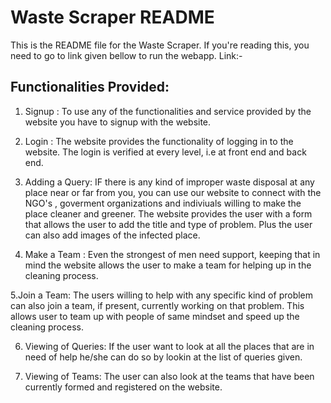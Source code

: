 Waste Scraper README
============

This is the README file for the Waste Scraper. If
you're reading this, you need to go to link given bellow to run the webapp.
Link:- 

Functionalities Provided:
----------------------
1. Signup : To use any of the functionalities and service provided by the website you have to signup with the website.

2. Login : The website provides the functionality of logging in to the website. The login is verified at every level, i.e 
	   at front end and back end.

3. Adding a Query: IF there is any kind of improper waste disposal at any place near or far from you, you can use our website to
		   connect with the NGO's , goverment organizations and indiviuals willing to make the place cleaner and greener.
		   The website provides the user with a form that allows the user to add the title and type of problem. 
		   Plus the user can also add images of the infected place.

4. Make a Team : Even the strongest of men need support, keeping that in mind the website allows the user to make a team 
		 for helping up in the cleaning process.

5.Join a Team: The users willing to help with any specific kind of problem can also join a team, if present, currently working on that problem.
		This allows user to team up with people of same mindset and speed up the cleaning process.

6. Viewing of Queries: If the user want to look at all the places that are in need of help he/she can do so by lookin at the list of queries given.

7. Viewing of Teams: The user can also look at the teams that have been currently formed and registered on the website.  
 

